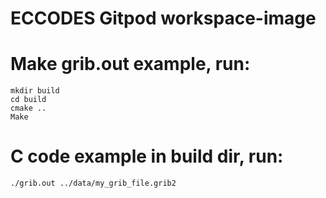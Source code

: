 ECCODES Gitpod workspace-image 
==============================

# Make grib.out example, run:  
``` 
mkdir build  
cd build  
cmake ..  
Make 
``` 
# C code example in build dir, run:
``` 
./grib.out ../data/my_grib_file.grib2
``` 

